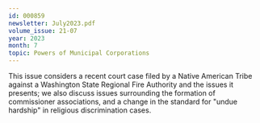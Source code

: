 ```yaml
---
id: 000859
newsletter: July2023.pdf
volume_issue: 21-07
year: 2023
month: 7
topic: Powers of Municipal Corporations
---
```


This issue considers a recent court case filed by a Native American Tribe against a Washington State Regional Fire Authority and the issues it presents; we also discuss issues surrounding the formation of commissioner associations, and a change in the standard for "undue hardship" in religious discrimination cases.